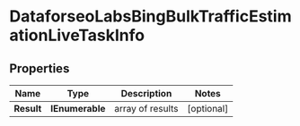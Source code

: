 # DataforseoLabsBingBulkTrafficEstimationLiveTaskInfo


## Properties

| Name | Type | Description | Notes |
|------------ | ------------- | ------------- | -------------|
**Result** | **IEnumerable<DataforseoLabsBingBulkTrafficEstimationLiveResultInfo>** | array of results |[optional]|